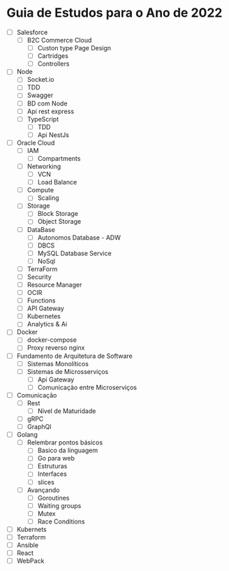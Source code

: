 # Guia de Estudos para o Ano de 2022
- [ ] Salesforce
  - [ ] B2C Commerce Cloud
    - [ ] Custon type Page Design
    - [ ] Cartridges
    - [ ] Controllers
- [ ] Node 
    - [ ] Socket.io
    - [ ] TDD
    - [ ] Swagger
    - [ ] BD com Node
    - [ ] Api rest express
    - [ ] TypeScript
        - [ ] TDD
        - [ ] Api NestJs
- [ ] Oracle Cloud
    - [ ] IAM
      - [ ] Compartments
    - [ ] Networking
      - [ ] VCN
      - [ ] Load Balance 
    - [ ] Compute
      - [ ] Scaling
    - [ ] Storage
      - [ ] Block Storage
      - [ ] Object Storage
    - [ ] DataBase
      - [ ] Autonomos Database - ADW
      - [ ] DBCS
      - [ ] MySQL Database Service
      - [ ] NoSql
    - [ ] TerraForm
    - [ ] Security
    - [ ] Resource Manager
    - [ ] OCIR
    - [ ] Functions
    - [ ] API Gateway
    - [ ] Kubernetes
    - [ ] Analytics & Ai
- [ ] Docker
    - [ ] docker-compose
    - [ ] Proxy reverso nginx
- [ ] Fundamento de Arquitetura de Software
    - [ ] Sistemas Monolíticos
    - [ ] Sistemas de Microsserviços
        - [ ] Api Gateway
        - [ ] Comunicação entre Microserviços
- [ ] Comunicação
    - [ ] Rest
        - [ ] Nivel de Maturidade
    - [ ] gRPC
    - [ ] GraphQl
- [ ] Golang
    - [ ] Relembrar pontos básicos
        - [ ] Basico da linguagem
        - [ ] Go para web
        - [ ] Estruturas
        - [ ] Interfaces
        - [ ] slices
    - [ ] Avançando
        - [ ] Goroutines
        - [ ] Waiting groups
        - [ ] Mutex
        - [ ] Race Conditions
- [ ] Kubernets
- [ ] Terraform
- [ ] Ansible
- [ ] React
- [ ] WebPack